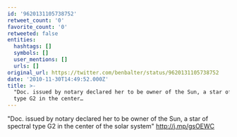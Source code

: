 ```yaml
---
id: '9620131105738752'
retweet_count: '0'
favorite_count: '0'
retweeted: false
entities:
  hashtags: []
  symbols: []
  user_mentions: []
  urls: []
original_url: https://twitter.com/benbalter/status/9620131105738752
date: '2010-11-30T14:49:52.000Z'
title: >-
  "Doc. issued by notary declared her to be owner of the Sun, a star of spectral
  type G2 in the center…
---
```


"Doc. issued by notary declared her to be owner of the Sun, a star of spectral type G2 in the center of the solar system" http://j.mp/gsOEWC